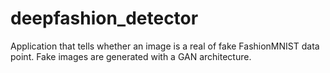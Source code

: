 # deepfashion_detector
Application that tells whether an image is a real of fake FashionMNIST data point. Fake images are generated with a GAN architecture.
